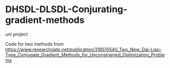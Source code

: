 # DHSDL-DLSDL-Conjurating-gradient-methods
uni project


Code for two methods from https://www.researchgate.net/publication/318515540_Two_New_Dai-Liao-Type_Conjugate_Gradient_Methods_for_Unconstrained_Optimization_Problems
